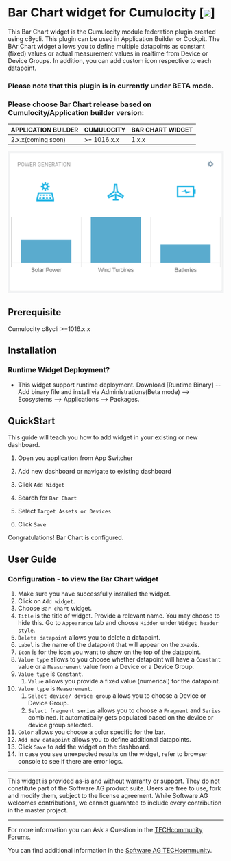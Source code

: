 # Bar Chart widget for Cumulocity [<img width="35" src="https://user-images.githubusercontent.com/32765455/211497905-561e9197-18b9-43d5-a023-071d3635f4eb.png"/>]

This Bar Chart widget is the Cumulocity module federation plugin created using c8ycli. This plugin can be used in Application Builder or Cockpit. The BAr Chart widget allows you to define multiple datapoints as constant (fixed) values or actual measurement values in realtime from Device or Device Groups. In addition, you can add custom icon respective to each datapoint. 

### Please note that this plugin is in currently under BETA mode.

### Please choose Bar Chart release based on Cumulocity/Application builder version:

|APPLICATION BUILDER | CUMULOCITY | BAR CHART WIDGET |
|--------------------|------------|------------------|
| 2.x.x(coming soon) | >= 1016.x.x| 1.x.x            | 

![Preview](/widget/assets/img-preview.png)

## Prerequisite
   Cumulocity c8ycli >=1016.x.x
   
   
## Installation

### Runtime Widget Deployment?

* This widget support runtime deployment. Download [Runtime Binary] -- Add binary file
 and install via Administrations(Beta mode) --> Ecosystems --> Applications --> Packages.


## QuickStart

  

This guide will teach you how to add widget in your existing or new dashboard.

  



1. Open you application from App Switcher

  

2. Add new dashboard or navigate to existing dashboard

  

3. Click `Add Widget`

  

4. Search for `Bar Chart`

  

5. Select `Target Assets or Devices`

  

7. Click `Save`

  

Congratulations! Bar Chart is configured.

## User Guide

### Configuration - to view the Bar Chart widget
1. Make sure you have successfully installed the widget.
2. Click on `Add widget`.
3. Choose `Bar chart` widget.
4. `Title` is the title of widget. Provide a relevant name. You may choose to hide this. Go to `Appearance` tab and choose `Hidden` under `Widget header style`.
5. `Delete datapoint` allows you to delete a datapoint.
6. `Label` is the name of the datapoint that will appear on the x-axis.
7. `Icon` is for the icon you want to show on the top of the datapoint.
8. `Value type` allows to you choose whether datapoint will have a `Constant` value or a `Measurement` value from a Device or a Device Group.
9. `Value type` is `Constant`.
    1. `Value` allows you provide a fixed value (numerical) for the datapoint.
10. `Value type` is `Measurement`.
    1. `Select device/ device group` allows you to choose a Device or Device Group.
    2. `Select fragment series` allows you to choose a `Fragment` and `Series` combined. It automatically gets populated based on the device or device group selected.
11. `Color` allows you choose a color specific for the bar.
12. `Add new datapoint` allows you to define additional datapoints.
13. Click `Save` to add the widget on the dashboard.
14. In case you see unexpected results on the widget, refer to browser console to see if there are error logs.

------------------------------

This widget is provided as-is and without warranty or support. They do not constitute part of the Software AG product suite. Users are free to use, fork and modify them, subject to the license agreement. While Software AG welcomes contributions, we cannot guarantee to include every contribution in the master project.

------------------------------

For more information you can Ask a Question in the [TECHcommunity Forums](http://tech.forums.softwareag.com/techjforum/forums/list.page?product=cumulocity).
  
  
You can find additional information in the [Software AG TECHcommunity](http://techcommunity.softwareag.com/home/-/product/name/cumulocity).
